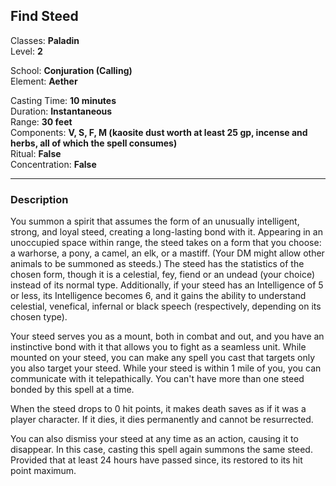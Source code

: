 ## Find Steed

Classes: **Paladin**  
Level: **2**  

School: **Conjuration (Calling)**  
Element: **Aether**  

Casting Time: **10 minutes**  
Duration: **Instantaneous**  
Range: **30 feet**  
Components: **V, S, F, M (kaosite dust worth at least 25 gp, incense and herbs, all of which the spell consumes)**  
Ritual: **False**  
Concentration: **False**  

------

### Description

You summon a spirit that assumes the form of an unusually intelligent, strong, and loyal steed, creating a long-lasting bond with it. Appearing in an unoccupied space within range, the steed takes on a form that you choose: a warhorse, a pony, a camel, an elk, or a mastiff. (Your DM might allow other animals to be summoned as steeds.) The steed has the statistics of the chosen form, though it is a celestial, fey, fiend or an undead (your choice) instead of its normal type. Additionally, if your steed has an Intelligence of 5 or less, its Intelligence becomes 6, and it gains the ability to understand celestial, venefical, infernal or black speech (respectively, depending on its chosen type).

Your steed serves you as a mount, both in combat and out, and you have an instinctive bond with it that allows you to fight as a seamless unit. While mounted on your steed, you can make any spell you cast that targets only you also target your steed. While your steed is within 1 mile of you, you can communicate with it telepathically. You can't have more than one steed bonded by this spell at a time.

When the steed drops to 0 hit points, it makes death saves as if it was a player character. If it dies, it dies permanently and cannot be resurrected.

You can also dismiss your steed at any time as an action, causing it to disappear. In this case, casting this spell again summons the same steed. Provided that at least 24 hours have passed since, its restored to its hit point maximum.